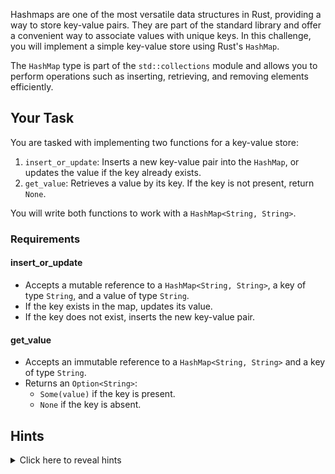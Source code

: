 Hashmaps are one of the most versatile data structures in Rust, providing a way to store key-value pairs. They are part of the standard library and offer a convenient way to associate values with unique keys. In this challenge, you will implement a simple key-value store using Rust's `HashMap`.

The `HashMap` type is part of the `std::collections` module and allows you to perform operations such as inserting, retrieving, and removing elements efficiently.

## Your Task

You are tasked with implementing two functions for a key-value store:

1. `insert_or_update`: Inserts a new key-value pair into the `HashMap`, or updates the value if the key already exists.
2. `get_value`: Retrieves a value by its key. If the key is not present, return `None`.

You will write both functions to work with a `HashMap<String, String>`.

### Requirements

#### insert_or_update

- Accepts a mutable reference to a `HashMap<String, String>`, a key of type `String`, and a value of type `String`.
- If the key exists in the map, updates its value.
- If the key does not exist, inserts the new key-value pair.

#### get_value

- Accepts an immutable reference to a `HashMap<String, String>` and a key of type `String`.
- Returns an `Option<String>`:
  - `Some(value)` if the key is present.
  - `None` if the key is absent.

## Hints

<details>
<summary>Click here to reveal hints</summary>

- Use the `HashMap` type from `std::collections`.
- To insert or update a value, use the `.insert()` method of `HashMap`.
- To retrieve a value by its key, use the `.get()` method of `HashMap`.
- Remember to handle ownership properly when dealing with `String`.

</details>
